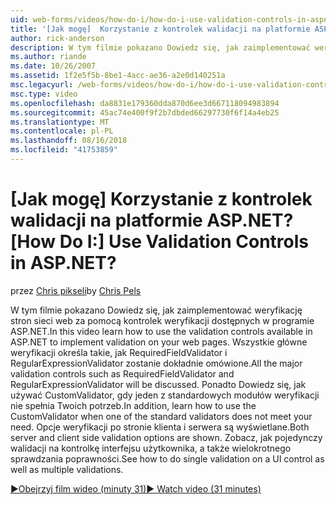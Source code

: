 ```yaml
---
uid: web-forms/videos/how-do-i/how-do-i-use-validation-controls-in-aspnet
title: '[Jak mogę]  Korzystanie z kontrolek walidacji na platformie ASP.NET? | Microsoft Docs'
author: rick-anderson
description: W tym filmie pokazano Dowiedz się, jak zaimplementować weryfikację stron sieci web za pomocą kontrolek weryfikacji dostępnych w programie ASP.NET. Wszystkie główne weryfikacji kontroluje takich...
ms.author: riande
ms.date: 10/26/2007
ms.assetid: 1f2e5f5b-8be1-4acc-ae36-a2e0d140251a
msc.legacyurl: /web-forms/videos/how-do-i/how-do-i-use-validation-controls-in-aspnet
msc.type: video
ms.openlocfilehash: da8831e179360dda870d6ee3d667118094983894
ms.sourcegitcommit: 45ac74e400f9f2b7dbded66297730f6f14a4eb25
ms.translationtype: MT
ms.contentlocale: pl-PL
ms.lasthandoff: 08/16/2018
ms.locfileid: "41753859"
---
```

<a name="how-do-i--use-validation-controls-in-aspnet"></a><span data-ttu-id="a59f2-105">[Jak mogę]  Korzystanie z kontrolek walidacji na platformie ASP.NET?</span><span class="sxs-lookup"><span data-stu-id="a59f2-105">[How Do I:]  Use Validation Controls in ASP.NET?</span></span>
====================
<span data-ttu-id="a59f2-106">przez [Chris pikseli](https://twitter.com/chrispels)</span><span class="sxs-lookup"><span data-stu-id="a59f2-106">by [Chris Pels](https://twitter.com/chrispels)</span></span>

<span data-ttu-id="a59f2-107">W tym filmie pokazano Dowiedz się, jak zaimplementować weryfikację stron sieci web za pomocą kontrolek weryfikacji dostępnych w programie ASP.NET.</span><span class="sxs-lookup"><span data-stu-id="a59f2-107">In this video learn how to use the validation controls available in ASP.NET to implement validation on your web pages.</span></span> <span data-ttu-id="a59f2-108">Wszystkie główne weryfikacji określa takie, jak RequiredFieldValidator i RegularExpressionValidator zostanie dokładnie omówione.</span><span class="sxs-lookup"><span data-stu-id="a59f2-108">All the major validation controls such as RequiredFieldValidator and RegularExpressionValidator will be discussed.</span></span> <span data-ttu-id="a59f2-109">Ponadto Dowiedz się, jak używać CustomValidator, gdy jeden z standardowych modułów weryfikacji nie spełnia Twoich potrzeb.</span><span class="sxs-lookup"><span data-stu-id="a59f2-109">In addition, learn how to use the CustomValidator when one of the standard validators does not meet your need.</span></span> <span data-ttu-id="a59f2-110">Opcje weryfikacji po stronie klienta i serwera są wyświetlane.</span><span class="sxs-lookup"><span data-stu-id="a59f2-110">Both server and client side validation options are shown.</span></span> <span data-ttu-id="a59f2-111">Zobacz, jak pojedynczy walidacji na kontrolkę interfejsu użytkownika, a także wielokrotnego sprawdzania poprawności.</span><span class="sxs-lookup"><span data-stu-id="a59f2-111">See how to do single validation on a UI control as well as multiple validations.</span></span>

[<span data-ttu-id="a59f2-112">&#9654;Obejrzyj film wideo (minuty 31)</span><span class="sxs-lookup"><span data-stu-id="a59f2-112">&#9654; Watch video (31 minutes)</span></span>](https://channel9.msdn.com/Blogs/ASP-NET-Site-Videos/how-do-i-use-validation-controls-in-aspnet)
